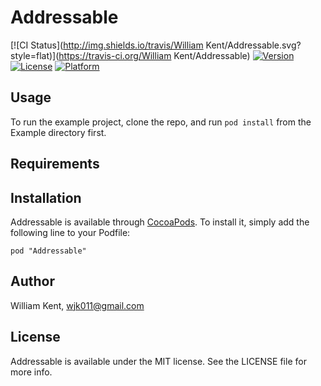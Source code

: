 # Addressable

[![CI Status](http://img.shields.io/travis/William Kent/Addressable.svg?style=flat)](https://travis-ci.org/William Kent/Addressable)
[![Version](https://img.shields.io/cocoapods/v/Addressable.svg?style=flat)](http://cocoadocs.org/docsets/Addressable)
[![License](https://img.shields.io/cocoapods/l/Addressable.svg?style=flat)](http://cocoadocs.org/docsets/Addressable)
[![Platform](https://img.shields.io/cocoapods/p/Addressable.svg?style=flat)](http://cocoadocs.org/docsets/Addressable)

## Usage

To run the example project, clone the repo, and run `pod install` from the Example directory first.

## Requirements

## Installation

Addressable is available through [CocoaPods](http://cocoapods.org). To install
it, simply add the following line to your Podfile:

    pod "Addressable"

## Author

William Kent, wjk011@gmail.com

## License

Addressable is available under the MIT license. See the LICENSE file for more info.

